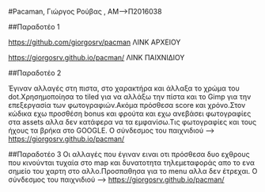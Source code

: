 #Pacaman, Γιώργος Ρούβας , ΑΜ-->Π2016038

##Παραδοτέο 1

https://github.com/giorgosrv/pacman ΛΙΝΚ ΑΡΧΕΙΟΥ

https://giorgosrv.github.io/pacman/ ΛΙΝΚ ΠΑΙΧΝΙΔΙΟΥ


##Παραδοτέο 2

Έγιναν αλλαγές στη πιστα, στο χαρακτήρα και άλλαξα το χρώμα του dot.Χρησημοποίησα το tiled για να αλλάξω την πίστα και το Gimp για την 
επεξεργασία των φωτογραφιών.Ακόμα πρόσθεσα score και χρόνο.Στον κώδικα εχω προσθέση bonus και φρούτα και εχω ανεβάσει φωτογραφίες στα
assets αλλα δεν κατάφερα να τα εμφανίσω.Τις φωτογραφίες και τους ήχους τα βρήκα στο GOOGLE.
O σύνδεσμος του παιχνιδιού --> https://giorgosrv.github.io/pacman/

##Παραδοτέο 3
Οι αλλαγές που έγιναν ειναι οτι πρόσθεσα δυο εχθρους που κινούνται τυχαία στο map και δυνατοτητα τηλεμεταφοράς απο το ενα σημείο του
χαρτη στο αλλο.Προσπαθησα για το menu αλλα δεν έτρεχαι.
O σύνδεσμος του παιχνιδιού --> https://giorgosrv.github.io/pacman/
